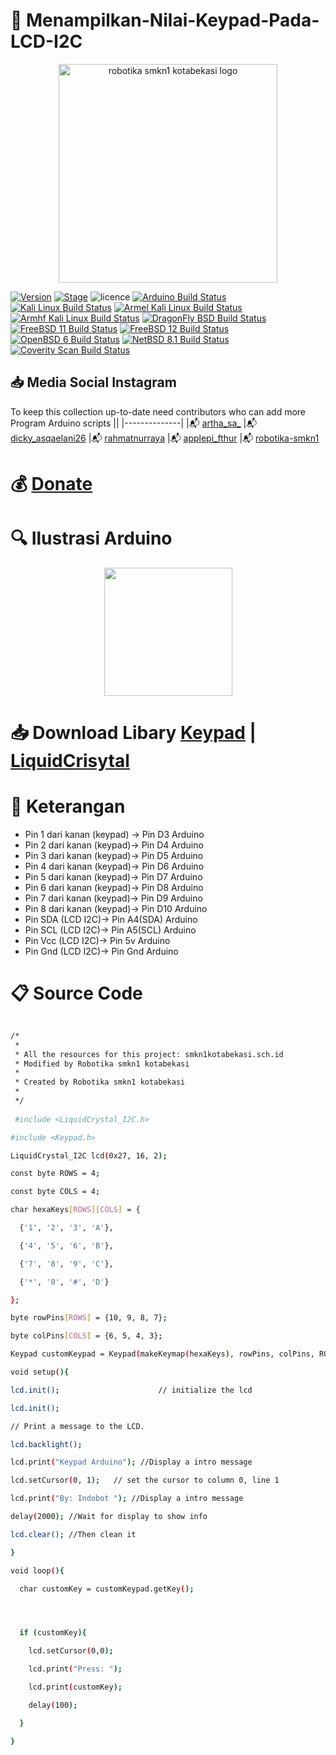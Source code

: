 
# :pushpin: Menampilkan-Nilai-Keypad-Pada-LCD-I2C



<p align="center">
  <img src="https://i.postimg.cc/tRZw0xQ4/logo-removebg-preview.png" alt="robotika smkn1 kotabekasi logo"/ style="height:350px;" "width: 350px;">
</p>


[![Version](https://img.shields.io/badge/VENOM-1.0.17-brightgreen.svg?maxAge=259200)]()
[![Stage](https://img.shields.io/badge/Release-Stable-brightgreen.svg)]()
![licence](https://img.shields.io/badge/license-GPLv3-brightgreen.svg)
[![Arduino Build Status](https://buildbot.aircrack-ng.org/badges/aircrack-ng-alpine.svg?left_text=Alpine%20Linux%20Build)](##Link##)
[![Kali Linux Build Status](https://buildbot.aircrack-ng.org/badges/aircrack-ng-kali.svg?left_text=Kali%20Linux%20Build)](##Link##)
[![Armel Kali Linux Build Status](https://buildbot.aircrack-ng.org/badges/aircrack-ng-armel.svg?left_text=Armel%20Kali%20Linux%20Build)](##Link##)
[![Armhf Kali Linux Build Status](https://buildbot.aircrack-ng.org/badges/aircrack-ng-armhf.svg?left_text=Armhf%20Kali%20Linux%20Build)](##Link##)
[![DragonFly BSD Build Status](https://buildbot.aircrack-ng.org/badges/aircrack-ng-dfly.svg?left_text=DragonFly%20Build)](##Link##)
[![FreeBSD 11 Build Status](https://buildbot.aircrack-ng.org/badges/aircrack-ng-fbsd-11.svg?left_text=FreeBSD%2011%20Build)](##Link##)
[![FreeBSD 12 Build Status](https://buildbot.aircrack-ng.org/badges/aircrack-ng-fbsd-12.svg?left_text=FreeBSD%2012%20Build)](##Link##)
[![OpenBSD 6 Build Status](https://buildbot.aircrack-ng.org/badges/aircrack-ng-obsd.svg?left_text=OpenBSD%20Build)](##Link##)
[![NetBSD 8.1 Build Status](https://buildbot.aircrack-ng.org/badges/aircrack-ng-netbsd81.svg?left_text=NetBSD%20Build)](##Link##)
[![Coverity Scan Build Status](https://scan.coverity.com/projects/aircrack-ng/badge.svg)](##Link##)



## :inbox_tray: Media Social Instagram

To keep this collection up-to-date need contributors who can add more Program Arduino scripts
||
|--------------|
|:mailbox_with_mail: [artha_sa_](https://www.instagram.com/artha_sa_/)
|:mailbox_with_mail: [dicky_asqaelani26](https://www.instagram.com/dicky_asqaelani26/)
|:mailbox_with_mail: [rahmatnurraya](https://www.instagram.com/rahmatnurraya990/)
|:mailbox_with_mail: [applepi_fthur](https://www.instagram.com/applepi_fthur/)
|:mailbox_with_mail: [robotika-smkn1](https://www.instagram.com/robotika.smkn1kotabekasi/)


# :moneybag: [Donate](https://saweria.co/arthasyarif)


# :mag: Ilustrasi Arduino

<p align="center">
  <img src="https://indobot.co.id/premium/wp-content/uploads/2020/09/Skema-Rangkaian-300x195.jpg" style="height:205px;" "width:205px;"/>
</p>


# :inbox_tray: Download Libary [Keypad](https://drive.google.com/file/d/14xg9-oXQWmTRA8yiubSbi87VducOoMR3/view?usp=share_link) | [LiquidCrisytal](https://drive.google.com/file/d/1YzpUIIJutlFDJ5cT3waucD8pmBouyKuD/view?usp=share_link)

# :newspaper: Keterangan
- Pin 1 dari kanan (keypad) -> Pin D3 Arduino
- Pin 2 dari kanan (keypad)-> Pin D4 Arduino
- Pin 3 dari kanan (keypad)-> Pin D5 Arduino
- Pin 4 dari kanan (keypad)-> Pin D6 Arduino
- Pin 5 dari kanan (keypad)-> Pin D7 Arduino
- Pin 6 dari kanan (keypad)-> Pin D8 Arduino
- Pin 7 dari kanan (keypad)-> Pin D9 Arduino
- Pin 8 dari kanan (keypad)-> Pin D10 Arduino
- Pin SDA (LCD I2C)-> Pin A4(SDA) Arduino
- Pin SCL (LCD I2C)-> Pin A5(SCL) Arduino
- Pin Vcc (LCD I2C)-> Pin 5v Arduino
- Pin Gnd (LCD I2C)-> Pin Gnd Arduino


# :clipboard: Source Code

```bash

/*
 * 
 * All the resources for this project: smkn1kotabekasi.sch.id
 * Modified by Robotika smkn1 kotabekasi
 * 
 * Created by Robotika smkn1 kotabekasi
 * 
 */
 
 #include <LiquidCrystal_I2C.h>

#include <Keypad.h>

LiquidCrystal_I2C lcd(0x27, 16, 2);

const byte ROWS = 4;

const byte COLS = 4;

char hexaKeys[ROWS][COLS] = {

  {'1', '2', '3', 'A'},

  {'4', '5', '6', 'B'},

  {'7', '8', '9', 'C'},

  {'*', '0', '#', 'D'}

};

byte rowPins[ROWS] = {10, 9, 8, 7};

byte colPins[COLS] = {6, 5, 4, 3};

Keypad customKeypad = Keypad(makeKeymap(hexaKeys), rowPins, colPins, ROWS, COLS);

void setup(){

lcd.init();                      // initialize the lcd

lcd.init();

// Print a message to the LCD.

lcd.backlight();

lcd.print("Keypad Arduino"); //Display a intro message

lcd.setCursor(0, 1);   // set the cursor to column 0, line 1

lcd.print("By: Indobot "); //Display a intro message

delay(2000); //Wait for display to show info

lcd.clear(); //Then clean it

}

void loop(){

  char customKey = customKeypad.getKey();




  if (customKey){

    lcd.setCursor(0,0);

    lcd.print("Press: ");

    lcd.print(customKey);

    delay(100);

  }

}

 

```
